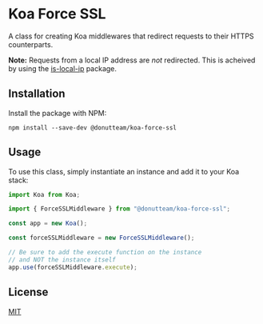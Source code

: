 # Koa Force SSL
A class for creating Koa middlewares that redirect requests to their HTTPS counterparts.

**Note:** Requests from a local IP address are *not* redirected. This is acheived by using the [is-local-ip](https://www.npmjs.com/package/is-local-ip) package.

## Installation
Install the package with NPM:

```
npm install --save-dev @donutteam/koa-force-ssl
```

## Usage
To use this class, simply instantiate an instance and add it to your Koa stack:

```js
import Koa from Koa;

import { ForceSSLMiddleware } from "@donutteam/koa-force-ssl";

const app = new Koa();

const forceSSLMiddleware = new ForceSSLMiddleware();

// Be sure to add the execute function on the instance
// and NOT the instance itself
app.use(forceSSLMiddleware.execute);
```

## License
[MIT](https://github.com/donutteam/koa-force-ssl/blob/main/LICENSE.md)